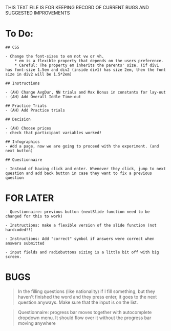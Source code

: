 THIS TEXT FILE IS FOR KEEPING RECORD OF CURRENT BUGS AND SUGGESTED IMPROVEMENTS


# To Do:

    ## CSS 

    - Change the font-sizes to em not vw or vh. 
        * em is a flexible property that depends on the users preference.
        * Careful: The property em inherits the parents' size. (if div1 has font-size 1.5em and div2 (inside div1) has size 2em, then the font size in div2 will be 1.5*2em) 

    ## Instructions

    - (AH) Change AvgDur, NN trials and Max Bonus in constants for lay-out
    - (AH) Add Overall Iddle Time-out
  
    ## Practice Trials
    - (AH) Add Practice trials

    ## Decision

    - (AH) Choose prices
    - check that participant variables worked!

    ## Infographics
    - Add a page, now we are going to proceed with the experiment. (and next button)

    ## Questionnaire

    - Instead of having click and enter. Whenever they click, jump to next question and add back button in case they want to fix a previous question

# FOR LATER

    - Questionnaire: previous button (nextSlide function need to be changed for this to work)

    - Instructions: make a flexible version of the slide function (not hardcoded!!)

    - Instructions: Add "correct" symbol if answers were correct when answers submitted 

    - input fields and radiobuttons sizing is a little bit off with big screen.  

# BUGS 

> In the filling questions (like nationality) if I fill something, but they haven't finished the word and they press enter, it goes to the next question anyways. Make sure that the input is on the list. 

> Questionnaire: progress bar moves together with autocomplete dropdown menu. It should flow over it without the progress bar moving anywhere



